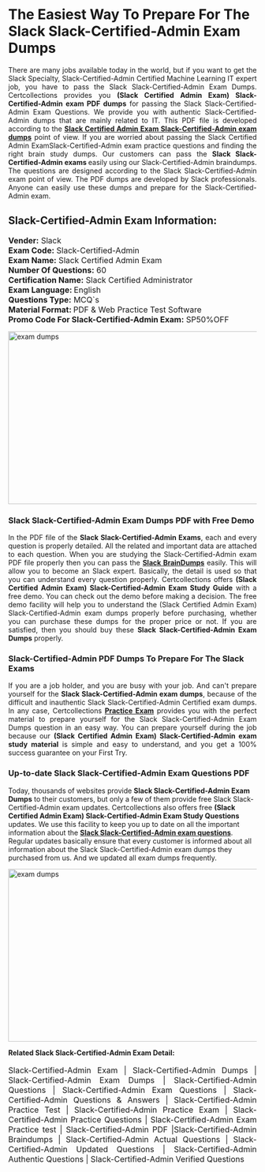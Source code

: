 <h1>The Easiest Way To Prepare For The Slack Slack-Certified-Admin Exam Dumps</h1> <p style="text-align:justify">There are many jobs available today in the world, but if you want to get the Slack Specialty, Slack-Certified-Admin Certified Machine Learning IT expert job, you have to pass the Slack Slack-Certified-Admin Exam Dumps. Certcollections provides you <strong>(Slack Certified Admin Exam) Slack-Certified-Admin exam PDF dumps</strong> for passing the Slack Slack-Certified-Admin Exam Questions. We provide you with authentic Slack-Certified-Admin dumps that are mainly related to IT. This PDF file is developed according to the <a href="https://www.certsofficial.com/slack/slack-certified-admin-questions"><strong>Slack Certified Admin Exam Slack-Certified-Admin exam dumps</strong></a> point of view. If you are worried about passing the Slack Certified Admin ExamSlack-Certified-Admin exam practice questions and finding the right brain study dumps. Our customers can pass the <strong>Slack Slack-Certified-Admin exams </strong>easily using our Slack-Certified-Admin braindumps. The questions are designed according to the Slack Slack-Certified-Admin exam point of view. The PDF dumps are developed by Slack professionals. Anyone can easily use these dumps and prepare for the Slack-Certified-Admin exam.</p> <h2><strong>Slack-Certified-Admin Exam Information:</strong></h2> <p><span style="font-size:16px"><strong>Vender:</strong> Slack<br /> <strong>Exam Code:</strong> Slack-Certified-Admin<br /> <strong>Exam Name:</strong> Slack Certified Admin Exam<br /> <strong>Number Of Questions:</strong> 60<br /> <strong>Certification Name:</strong> Slack Certified Administrator<br /> <strong>Exam Language: </strong>English<br /> <strong>Questions Type:</strong> MCQ`s<br /> <strong>Material Format: </strong>PDF & Web Practice Test Software<br /> <strong>Promo Code For Slack-Certified-Admin Exam:</strong> SP50%OFF</span></p> <p><a href="https://www.certsofficial.com/slack/slack-certified-admin-questions" rel="no-follow"><img alt="exam dumps" src="https://www.certcollections.com/uploads/content/certsofficial.jpg" style="height:350px; width:750px" /></a></p> <h3><strong>Slack Slack-Certified-Admin Exam Dumps PDF with Free Demo</strong></h3> <p style="text-align:justify">In the PDF file of the <strong>Slack Slack-Certified-Admin Exams</strong>, each and every question is properly detailed. All the related and important data are attached to each question. When you are studying the Slack-Certified-Admin exam PDF file properly then you can pass the <a href="https://www.certsofficial.com/slack-dumps"><strong>Slack BrainDumps</strong></a> easily. This will allow you to become an Slack expert. Basically, the detail is used so that you can understand every question properly. Certcollections offers <strong>(Slack Certified Admin Exam) Slack-Certified-Admin Exam Study Guide</strong> with a free demo. You can check out the demo before making a decision. The free demo facility will help you to understand the (Slack Certified Admin Exam) Slack-Certified-Admin exam dumps properly before purchasing, whether you can purchase these dumps for the proper price or not. If you are satisfied, then you should buy these <strong>Slack Slack-Certified-Admin Exam Dumps</strong> properly.</p> <h3><strong>Slack-Certified-Admin PDF Dumps To Prepare For The Slack Exams</strong></h3> <p style="text-align:justify">If you are a job holder, and you are busy with your job. And can't prepare yourself for the <strong>Slack Slack-Certified-Admin exam dumps</strong>, because of the difficult and inauthentic Slack Slack-Certified-Admin Certified exam dumps. In any case, Certcollections <strong><a href="https://www.certsofficial.com/">Practice Exam</a></strong> provides you with the perfect material to prepare yourself for the Slack Slack-Certified-Admin Exam Dumps question in an easy way. You can prepare yourself during the job because our <strong>(Slack Certified Admin Exam) Slack-Certified-Admin exam study material</strong> is simple and easy to understand, and you get a 100% success guarantee on your First Try.</p> <h3><strong>Up-to-date Slack Slack-Certified-Admin Exam Questions PDF</strong></h3> <p>Today, thousands of websites provide <strong>Slack Slack-Certified-Admin Exam Dumps</strong> to their customers, but only a few of them provide free Slack Slack-Certified-Admin exam updates. Certcollections also offers free <strong>(Slack Certified Admin Exam) Slack-Certified-Admin Exam Study Questions</strong> updates. We use this facility to keep you up to date on all the important information about the <a href="https://www.certsofficial.com/slack/slack-certified-admin-questions"><strong>Slack Slack-Certified-Admin exam questions</strong></a>. Regular updates basically ensure that every customer is informed about all information about the Slack Slack-Certified-Admin exam dumps they purchased from us. And we updated all exam dumps frequently.</p> <p><a href="https://www.certsofficial.com/slack/slack-certified-admin-questions"><img alt="exam dumps " src="https://www.certcollections.com/uploads/content/certsofficial2.jpg" style="height:350px; width:750px" /></a></p> <p style="text-align:justify"><span style="font-size:14px"><strong>Related Slack Slack-Certified-Admin Exam Detail:</strong></span><br /> <br /> <span style="font-size:16px">Slack-Certified-Admin Exam | Slack-Certified-Admin Dumps | Slack-Certified-Admin Exam Dumps | Slack-Certified-Admin Questions | Slack-Certified-Admin Exam Questions | Slack-Certified-Admin Questions & Answers | Slack-Certified-Admin Practice Test | Slack-Certified-Admin Practice Exam | Slack-Certified-Admin Practice Questions | Slack-Certified-Admin Exam Practice test | Slack-Certified-Admin PDF |Slack-Certified-Admin Braindumps | Slack-Certified-Admin Actual Questions | Slack-Certified-Admin Updated Questions | Slack-Certified-Admin Authentic Questions | Slack-Certified-Admin Verified Questions</span></p>

